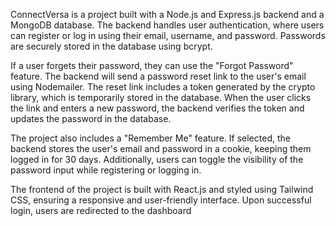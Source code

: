 ConnectVersa is a project built with a Node.js and Express.js backend and a MongoDB database. The backend handles user authentication, where users can register or log in using their email, username, and password. Passwords are securely stored in the database using bcrypt.

If a user forgets their password, they can use the "Forgot Password" feature. The backend will send a password reset link to the user's email using Nodemailer. The reset link includes a token generated by the crypto library, which is temporarily stored in the database. When the user clicks the link and enters a new password, the backend verifies the token and updates the password in the database.

The project also includes a "Remember Me" feature. If selected, the backend stores the user's email and password in a cookie, keeping them logged in for 30 days. Additionally, users can toggle the visibility of the password input while registering or logging in.

The frontend of the project is built with React.js and styled using Tailwind CSS, ensuring a responsive and user-friendly interface. Upon successful login, users are redirected to the dashboard
